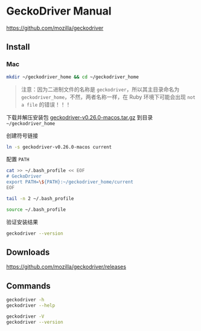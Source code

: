 # GeckoDriver Manual

<https://github.com/mozilla/geckodriver>

## Install

### Mac

```bash
mkdir ~/geckodriver_home && cd ~/geckodriver_home
```

> 注意：因为二进制文件的名称是 `geckodriver`，所以其主目录命名为 `geckodriver_home`，不然，两者名称一样，在 Ruby 环境下可能会出现 `not a file` 的错误！！！

下载并解压安装包 [geckodriver-v0.26.0-macos.tar.gz](https://github.com/mozilla/geckodriver/releases/download/v0.26.0/geckodriver-v0.26.0-macos.tar.gz) 到目录 `~/geckodriver_home`

创建符号链接

```bash
ln -s geckodriver-v0.26.0-macos current
```

配置 `PATH`

```bash
cat >> ~/.bash_profile << EOF
# GeckoDriver
export PATH=\${PATH}:~/geckodriver_home/current
EOF

tail -n 2 ~/.bash_profile

source ~/.bash_profile
```

验证安装结果

```bash
geckodriver --version
```

## Downloads

<https://github.com/mozilla/geckodriver/releases>

## Commands

```bash
geckodriver -h
geckodriver --help
```

```bash
geckodriver -V
geckodriver --version
```
